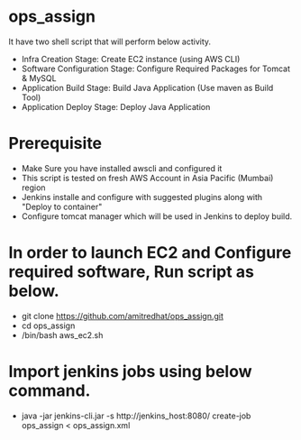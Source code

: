 # ops_assign

It have two shell script that will perform below activity.

- Infra Creation Stage: Create EC2 instance (using AWS CLI)
- Software Configuration Stage: Configure Required Packages for Tomcat & MySQL
- Application Build Stage: Build Java Application (Use maven as Build Tool)
- Application Deploy Stage: Deploy Java Application 

# Prerequisite

- Make Sure you have installed awscli and configured it
- This script is tested on fresh AWS Account in Asia Pacific (Mumbai) region
- Jenkins installe and configure with suggested plugins along with "Deploy to container"
- Configure tomcat manager which will be used in Jenkins to deploy build.

# In order to launch EC2 and Configure required software, Run script as below.

- git clone https://github.com/amitredhat/ops_assign.git
- cd ops_assign
- /bin/bash aws_ec2.sh

# Import jenkins jobs using below command.
- java -jar jenkins-cli.jar -s http://jenkins_host:8080/ create-job  ops_assign < ops_assign.xml

